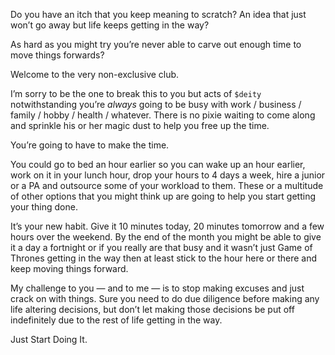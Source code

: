 

Do you have an itch that you keep meaning to scratch? An idea that just won’t go away but life keeps getting
in the way?

As hard as you might try you’re never able to carve out enough time to move things forwards?

Welcome to the very non-exclusive club.

I’m sorry to be the one to break this to you but acts of `$deity` notwithstanding you’re *always* going to
be busy with work / business / family / hobby / health / whatever. There is no pixie waiting to come along and
sprinkle his or her magic dust to help you free up the time.

You’re going to have to make the time.

You could go to bed an hour earlier so you can wake up an hour earlier, work on it in your lunch hour, drop
your hours to 4 days a week, hire a junior or a PA and outsource some of your workload to them. These or a
multitude of other options that you might think up are going to help you start getting your thing done.

It’s your new habit. Give it 10 minutes today, 20 minutes tomorrow and a few hours over the weekend. By the
end of the month you might be able to give it a day a fortnight or if you really are that busy and it wasn’t
just Game of Thrones getting in the way then at least stick to the hour here or there and keep moving things
forward.

My challenge to you — and to me — is to stop making excuses and just crack on with things. Sure you need
to do due diligence before making any life altering decisions, but don’t let making those decisions be put
off indefinitely due to the rest of life getting in the way.

Just Start Doing It.